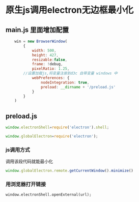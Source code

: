 # 原生js调用electron无边框最小化


## main.js 里面增加配置
```js
    win = new BrowserWindow(
		{
			width: 500,
			height: 427,
			resizable:false,
			frame: !debug,
			pixelRatio: 1.25,
		//设置加载js,将变量注册到d3c 自带变量 windows 中
            webPreferences: {
                nodeIntegration: true,
                preload: __dirname + '/preload.js'
            }
		}
	)
```

## preload.js
```js
window.electronShell=require('electron').shell;

window.globalElectron=require('electron');
```
### js调用方式
调用该段代码就能最小化
```js
window.globalElectron.remote.getCurrentWindow().minimize()
```

### 用浏览器打开链接
```
window.electronShell.openExternal(url);
```


